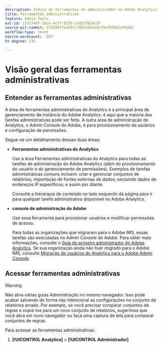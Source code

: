 ```yaml
---
description: Índice de ferramentas do administrador no Adobe Analytics.
title: Ferramentas administrativas
feature: Admin Tools
exl-id: 1f31749f-10ce-4cff-81fb-141b37824c5f
source-git-commit: e735997fed397cf8bb3eb3edcf9af9f841afb9d2
workflow-type: tm+mt
source-wordcount: '257'
ht-degree: 13%

---
```


# Visão geral das ferramentas administrativas

## Entender as ferramentas administrativas

A área de ferramentas administrativas do Analytics é a principal área de gerenciamento da instância do Adobe Analytics; é aqui que a maioria das tarefas administrativas pode ser feita. A outra área de administração do Analytics, o Admin Console do Adobe, é para provisionamento de usuários e configuração de permissões.

Segue-se um detalhamento dessas duas áreas:

* **Ferramentas administrativas do Analytics**

   Use a área Ferramentas administrativas do Analytics para todas as tarefas de administração do Adobe Analytics (além do provisionamento do usuário e do gerenciamento de permissões). Exemplos de tarefas administrativas comuns incluem: criar e gerenciar conjuntos de relatórios; importação de fontes externas de dados; excluindo dados de endereços IP específicos; e assim por diante.

   Consulte a hierarquia de conteúdo no lado esquerdo da página para ir para qualquer tarefa administrativa disponível no Adobe Analytics.

* **console de administração do Adobe**

   Use essa ferramenta para provisionar usuários e modificar permissões de acesso.

   Para todas as organizações que migraram para o Adobe IMS, essas tarefas são executadas no Admin Console do Adobe. Para obter mais informações, consulte o [Guia do primeiro administrador do Adobe Analytics](/help/admin/admin-console/first-admin-guide.md). Se sua organização ainda não tiver migrado para o Adobe IMS, consulte [Migração de usuários do Analytics para o Adobe Admin Console](/help/admin/admin/user-management2/user-migration/c-migration-tool.md).

## Acessar ferramentas administrativas

>[!WARNING]
>
>Não abra várias guias Administração no mesmo navegador. Isso pode acabar salvando de forma não intencional as configurações no conjunto de relatórios errado. Por exemplo, se você precisar comparar conjuntos de regras e copiá-los para um novo conjunto de relatórios, sugerimos que você abra um novo navegador ou faça uma captura de tela para comparar conjuntos de regras.

Para acessar as ferramentas administrativas:

1. **[!UICONTROL Analytics]** > **[!UICONTROL Administrador]**
